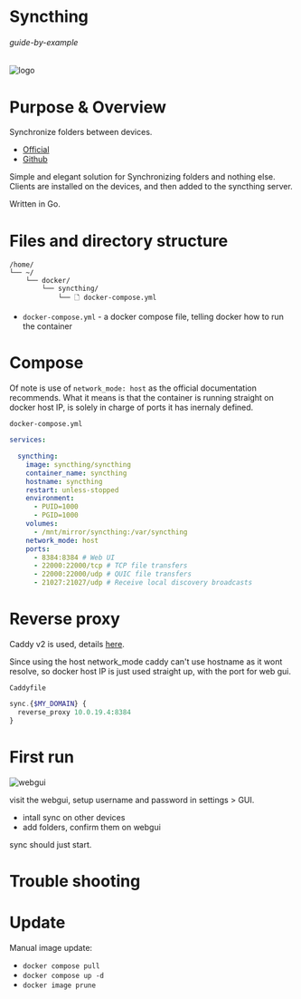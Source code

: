 # Syncthing

###### guide-by-example

![logo](https://i.imgur.com/Vgtn1FM.png)

# Purpose & Overview

Synchronize folders between devices.<br>

* [Official](https://syncthing.net/)
* [Github](https://github.com/syncthing/syncthing)

Simple and elegant solution for Synchronizing folders and nothing else.<br>
Clients are installed on the devices, and then added to the syncthing server.

Written in Go.

# Files and directory structure

```
/home/
└── ~/
    └── docker/
        └── syncthing/
            └── 🗋 docker-compose.yml
```              
* `docker-compose.yml` - a docker compose file, telling docker how to run the container

# Compose

Of note is use of `network_mode: host` as the official documentation
recommends.
What it means is that the container is running straight on docker host IP,
is solely in charge of ports it has inernaly defined.

`docker-compose.yml`
```yml
services:

  syncthing:
    image: syncthing/syncthing
    container_name: syncthing
    hostname: syncthing
    restart: unless-stopped
    environment:
      - PUID=1000
      - PGID=1000
    volumes:
      - /mnt/mirror/syncthing:/var/syncthing
    network_mode: host
    ports:
      - 8384:8384 # Web UI
      - 22000:22000/tcp # TCP file transfers
      - 22000:22000/udp # QUIC file transfers
      - 21027:21027/udp # Receive local discovery broadcasts
```

# Reverse proxy

Caddy v2 is used, details
[here](https://github.com/DoTheEvo/selfhosted-apps-docker/tree/master/caddy_v2).

Since using the host network_mode caddy can't use hostname as it wont resolve,
so docker host IP is just used straight up, with the port for web gui.

`Caddyfile`
```php
sync.{$MY_DOMAIN} {
  reverse_proxy 10.0.19.4:8384
}

```

# First run

![webgui](https://i.imgur.com/ywdYeU2.png)

visit the webgui, setup username and password in settings > GUI.

* intall sync on other devices
* add folders, confirm them on webgui

sync should just start.


# Trouble shooting

# Update

Manual image update:

- `docker compose pull`</br>
- `docker compose up -d`</br>
- `docker image prune`

